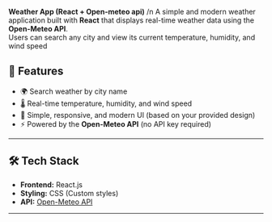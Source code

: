 **Weather App (React + Open-meteo api)**
/n
A simple and modern weather application built with **React** that displays real-time weather data using the **Open-Meteo API**.  
Users can search any city and view its current temperature, humidity, and wind speed 
## 🚀 Features

- 🌍 Search weather by city name  
- 🌡️ Real-time temperature, humidity, and wind speed  
- 🎨 Simple, responsive, and modern UI (based on your provided design)  
- ⚡ Powered by the **Open-Meteo API** (no API key required)

---

## 🛠️ Tech Stack

- **Frontend:** React.js  
- **Styling:** CSS (Custom styles)  
- **API:** [Open-Meteo API](https://open-meteo.com)  

---

